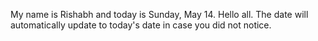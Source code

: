 My name is Rishabh and today is Sunday, May 14. Hello all. The date will automatically update to today's date in case you did not notice.
